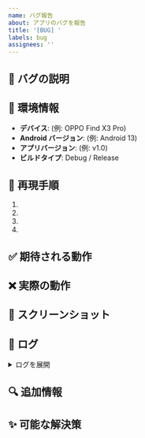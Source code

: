 ```yaml
---
name: バグ報告
about: アプリのバグを報告
title: '[BUG] '
labels: bug
assignees: ''
---
```


## 🐛 バグの説明

<!-- バグの内容を簡潔に説明してください -->

## 📱 環境情報

- **デバイス**: (例: OPPO Find X3 Pro)
- **Android バージョン**: (例: Android 13)
- **アプリバージョン**: (例: v1.0)
- **ビルドタイプ**: Debug / Release

## 🔄 再現手順

1. 
2. 
3. 
4. 

## ✅ 期待される動作

<!-- 何が起こるべきか説明してください -->

## ❌ 実際の動作

<!-- 実際に何が起こったか説明してください -->

## 📸 スクリーンショット

<!-- あれば追加してください -->

## 📝 ログ

<details>
<summary>ログを展開</summary>

```
ここにログを貼り付けてください
adb logcat | grep NotesApp
```

</details>

## 🔍 追加情報

<!-- その他、役立つ情報があれば記述してください -->

## ✨ 可能な解決策

<!-- 解決策のアイデアがあれば記述してください（オプション） -->

